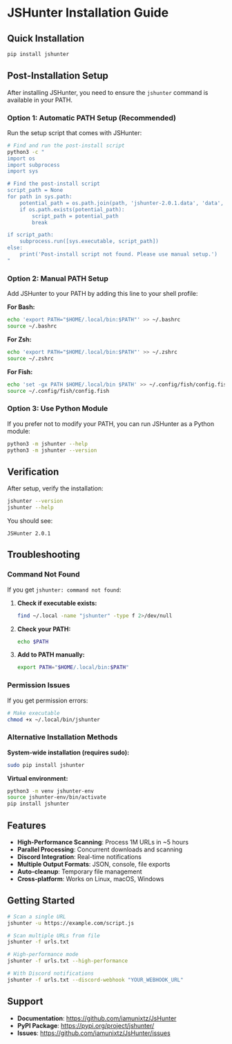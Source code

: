 # JSHunter Installation Guide

## Quick Installation

```bash
pip install jshunter
```

## Post-Installation Setup

After installing JSHunter, you need to ensure the `jshunter` command is available in your PATH.

### Option 1: Automatic PATH Setup (Recommended)

Run the setup script that comes with JSHunter:

```bash
# Find and run the post-install script
python3 -c "
import os
import subprocess
import sys

# Find the post-install script
script_path = None
for path in sys.path:
    potential_path = os.path.join(path, 'jshunter-2.0.1.data', 'data', 'scripts', 'post_install.py')
    if os.path.exists(potential_path):
        script_path = potential_path
        break

if script_path:
    subprocess.run([sys.executable, script_path])
else:
    print('Post-install script not found. Please use manual setup.')
"
```

### Option 2: Manual PATH Setup

Add JSHunter to your PATH by adding this line to your shell profile:

**For Bash:**
```bash
echo 'export PATH="$HOME/.local/bin:$PATH"' >> ~/.bashrc
source ~/.bashrc
```

**For Zsh:**
```bash
echo 'export PATH="$HOME/.local/bin:$PATH"' >> ~/.zshrc
source ~/.zshrc
```

**For Fish:**
```bash
echo 'set -gx PATH $HOME/.local/bin $PATH' >> ~/.config/fish/config.fish
source ~/.config/fish/config.fish
```

### Option 3: Use Python Module

If you prefer not to modify your PATH, you can run JSHunter as a Python module:

```bash
python3 -m jshunter --help
python3 -m jshunter --version
```

## Verification

After setup, verify the installation:

```bash
jshunter --version
jshunter --help
```

You should see:
```
JSHunter 2.0.1
```

## Troubleshooting

### Command Not Found

If you get `jshunter: command not found`:

1. **Check if executable exists:**
   ```bash
   find ~/.local -name "jshunter" -type f 2>/dev/null
   ```

2. **Check your PATH:**
   ```bash
   echo $PATH
   ```

3. **Add to PATH manually:**
   ```bash
   export PATH="$HOME/.local/bin:$PATH"
   ```

### Permission Issues

If you get permission errors:

```bash
# Make executable
chmod +x ~/.local/bin/jshunter
```

### Alternative Installation Methods

**System-wide installation (requires sudo):**
```bash
sudo pip install jshunter
```

**Virtual environment:**
```bash
python3 -m venv jshunter-env
source jshunter-env/bin/activate
pip install jshunter
```

## Features

- **High-Performance Scanning**: Process 1M URLs in ~5 hours
- **Parallel Processing**: Concurrent downloads and scanning
- **Discord Integration**: Real-time notifications
- **Multiple Output Formats**: JSON, console, file exports
- **Auto-cleanup**: Temporary file management
- **Cross-platform**: Works on Linux, macOS, Windows

## Getting Started

```bash
# Scan a single URL
jshunter -u https://example.com/script.js

# Scan multiple URLs from file
jshunter -f urls.txt

# High-performance mode
jshunter -f urls.txt --high-performance

# With Discord notifications
jshunter -f urls.txt --discord-webhook "YOUR_WEBHOOK_URL"
```

## Support

- **Documentation**: https://github.com/iamunixtz/JsHunter
- **PyPI Package**: https://pypi.org/project/jshunter/
- **Issues**: https://github.com/iamunixtz/JsHunter/issues
